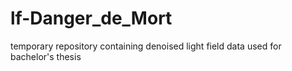 # lf-Danger_de_Mort
temporary repository containing denoised light field data used for bachelor's thesis
